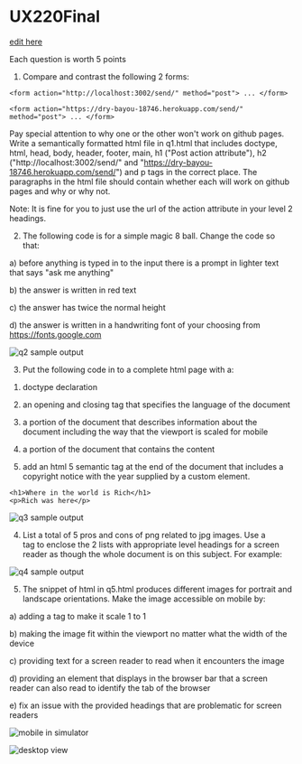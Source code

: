 # UX220Final

[edit here](https://diy-pwa.dev/~/gh/rathesa/UX220Final.github.io) 

Each question is worth 5 points

1. Compare and contrast the following 2 forms:

`<form action="http://localhost:3002/send/" method="post"> ... </form>`

`<form action="https://dry-bayou-18746.herokuapp.com/send/" method="post"> ... </form>`

Pay special attention to why one or the other won't work on github pages. Write a semantically formatted html file in q1.html that 
includes doctype, html, head, body, header, footer, main, h1 ("Post action attribute"), h2 ("http://localhost:3002/send/" and 
"https://dry-bayou-18746.herokuapp.com/send/") and p tags in the correct place. 
The paragraphs in the html file should contain whether each will work on github pages and why or why not.

Note: It is fine for you to just use the url of the action attribute in your level 2 headings.

2. The following code is for a simple magic 8 ball. Change the code so that:

a) before anything is typed in to the input there is a prompt in lighter text that says "ask me anything"

b) the answer is written in red text

c) the answer has twice the normal height

d) the answer is written in a handwriting font of your choosing from https://fonts.google.com

![q2 sample output](readmeimages/q2.png)

3. Put the following code in to a complete html page with a:

1) doctype declaration

2) an opening and closing tag that specifies the language of the document

3) a portion of the document that describes information about the document including the way that the viewport is scaled for mobile

4) a portion of the document that contains the content

5) add an html 5 semantic tag at the end of the document that includes a copyright notice with the year supplied by a custom element.

```
<h1>Where in the world is Rich</h1>
<p>Rich was here</p>
```

![q3 sample output](readmeimages/q3.png)

4. List a total of 5 pros and cons of png related to jpg images. Use a <main> tag to enclose the 2 lists with appropriate level 
headings for a screen reader as though the whole document is on this subject. For example:

![q4 sample output](readmeimages/q4.png)

5. The snippet of html in q5.html produces different images for portrait and landscape orientations.
Make the image accessible on mobile by:

a) adding a tag to make it scale 1 to 1

b) making the image fit within the viewport no matter what the width of the device

c) providing text for a screen reader to read when it encounters the image

d) providing an element that displays in the browser bar that a screen reader can also read to identify the tab of the browser

e) fix an issue with the provided headings that are problematic for screen readers

![mobile in simulator](readmeimages/q5a.png)

![desktop view](readmeimages/q5b.png)
